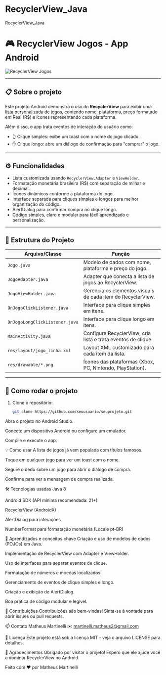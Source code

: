# RecyclerView_Java
RecyclerView_Java
# 🎮 RecyclerView Jogos - App Android

![RecyclerView Jogos](https://user-images.githubusercontent.com/placeholder/image.png)

---

## 📋 Sobre o projeto

Este projeto Android demonstra o uso do **RecyclerView** para exibir uma lista personalizada de jogos, contendo nome, plataforma, preço formatado em Real (R$) e ícones representando cada plataforma.

Além disso, o app trata eventos de interação do usuário como:

- 👆 Clique simples: exibe um toast com o nome do jogo clicado.
- ✋ Clique longo: abre um diálogo de confirmação para "comprar" o jogo.

---

## ⚙️ Funcionalidades

- Lista customizada usando `RecyclerView.Adapter` e `ViewHolder`.
- Formatação monetária brasileira (R$) com separação de milhar e decimal.
- Ícones dinâmicos conforme a plataforma do jogo.
- Interface separada para cliques simples e longos para melhor organização do código.
- AlertDialog para confirmar compra no clique longo.
- Código simples, claro e modular para fácil aprendizado e personalização.

---

## 📂 Estrutura do Projeto

| Arquivo/Classe           | Função                                                        |
|-------------------------|---------------------------------------------------------------|
| `Jogo.java`             | Modelo de dados com nome, plataforma e preço do jogo.          |
| `JogoAdapter.java`      | Adapter que conecta a lista de jogos ao RecyclerView.          |
| `JogoViewHolder.java`   | Gerencia os elementos visuais de cada item do RecyclerView.    |
| `OnJogoClickListener.java`    | Interface para clique simples em itens.                        |
| `OnJogoLongClickListener.java`| Interface para clique longo em itens.                         |
| `MainActivity.java`     | Configura RecyclerView, cria lista e trata eventos de clique.  |
| `res/layout/jogo_linha.xml`    | Layout XML customizado para cada item da lista.             |
| `res/drawable/*.png`    | Ícones das plataformas (Xbox, PC, Nintendo, PlayStation).      |

---

## 🚀 Como rodar o projeto

1. Clone o repositório:
   ```bash
   git clone https://github.com/seuusuario/seuprojeto.git
Abra o projeto no Android Studio.

Conecte um dispositivo Android ou configure um emulador.

Compile e execute o app.

💡 Como usar
A lista de jogos já vem populada com títulos famosos.

Toque em qualquer jogo para ver um toast com o nome.

Segure o dedo sobre um jogo para abrir o diálogo de compra.

Confirme para ver a mensagem de compra realizada.

🛠️ Tecnologias usadas
Java 8

Android SDK (API mínima recomendada: 21+)

RecyclerView (AndroidX)

AlertDialog para interações

NumberFormat para formatação monetária (Locale pt-BR)

📖 Aprendizados e conceitos chave
Criação e uso de modelos de dados (POJOs) em Java.

Implementação de RecyclerView com Adapter e ViewHolder.

Uso de interfaces para separar eventos de clique.

Formatação de números e moedas localizados.

Gerenciamento de eventos de clique simples e longo.

Criação e exibição de AlertDialog.

Boa prática de código modular e legível.

🤝 Contribuições
Contribuições são bem-vindas!
Sinta-se à vontade para abrir issues ou pull requests.

📫 Contato
Matheus Martinelli
✉️ martinelli.matheus2@gmail.com

📜 Licença
Este projeto está sob a licença MIT - veja o arquivo LICENSE para detalhes.

🧡 Agradecimentos
Obrigado por visitar o projeto!
Espero que ele ajude você a dominar RecyclerView no Android.

Feito com ❤️ por Matheus Martinelli
